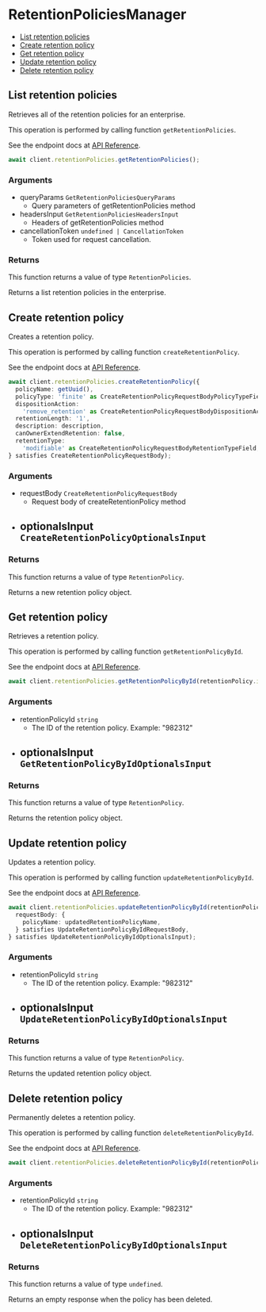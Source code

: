 # RetentionPoliciesManager

- [List retention policies](#list-retention-policies)
- [Create retention policy](#create-retention-policy)
- [Get retention policy](#get-retention-policy)
- [Update retention policy](#update-retention-policy)
- [Delete retention policy](#delete-retention-policy)

## List retention policies

Retrieves all of the retention policies for an enterprise.

This operation is performed by calling function `getRetentionPolicies`.

See the endpoint docs at
[API Reference](https://developer.box.com/reference/get-retention-policies/).

<!-- sample get_retention_policies -->

```ts
await client.retentionPolicies.getRetentionPolicies();
```

### Arguments

- queryParams `GetRetentionPoliciesQueryParams`
  - Query parameters of getRetentionPolicies method
- headersInput `GetRetentionPoliciesHeadersInput`
  - Headers of getRetentionPolicies method
- cancellationToken `undefined | CancellationToken`
  - Token used for request cancellation.

### Returns

This function returns a value of type `RetentionPolicies`.

Returns a list retention policies in the enterprise.

## Create retention policy

Creates a retention policy.

This operation is performed by calling function `createRetentionPolicy`.

See the endpoint docs at
[API Reference](https://developer.box.com/reference/post-retention-policies/).

<!-- sample post_retention_policies -->

```ts
await client.retentionPolicies.createRetentionPolicy({
  policyName: getUuid(),
  policyType: 'finite' as CreateRetentionPolicyRequestBodyPolicyTypeField,
  dispositionAction:
    'remove_retention' as CreateRetentionPolicyRequestBodyDispositionActionField,
  retentionLength: '1',
  description: description,
  canOwnerExtendRetention: false,
  retentionType:
    'modifiable' as CreateRetentionPolicyRequestBodyRetentionTypeField,
} satisfies CreateRetentionPolicyRequestBody);
```

### Arguments

- requestBody `CreateRetentionPolicyRequestBody`
  - Request body of createRetentionPolicy method
- optionalsInput `CreateRetentionPolicyOptionalsInput`
  -

### Returns

This function returns a value of type `RetentionPolicy`.

Returns a new retention policy object.

## Get retention policy

Retrieves a retention policy.

This operation is performed by calling function `getRetentionPolicyById`.

See the endpoint docs at
[API Reference](https://developer.box.com/reference/get-retention-policies-id/).

<!-- sample get_retention_policies_id -->

```ts
await client.retentionPolicies.getRetentionPolicyById(retentionPolicy.id);
```

### Arguments

- retentionPolicyId `string`
  - The ID of the retention policy. Example: "982312"
- optionalsInput `GetRetentionPolicyByIdOptionalsInput`
  -

### Returns

This function returns a value of type `RetentionPolicy`.

Returns the retention policy object.

## Update retention policy

Updates a retention policy.

This operation is performed by calling function `updateRetentionPolicyById`.

See the endpoint docs at
[API Reference](https://developer.box.com/reference/put-retention-policies-id/).

<!-- sample put_retention_policies_id -->

```ts
await client.retentionPolicies.updateRetentionPolicyById(retentionPolicy.id, {
  requestBody: {
    policyName: updatedRetentionPolicyName,
  } satisfies UpdateRetentionPolicyByIdRequestBody,
} satisfies UpdateRetentionPolicyByIdOptionalsInput);
```

### Arguments

- retentionPolicyId `string`
  - The ID of the retention policy. Example: "982312"
- optionalsInput `UpdateRetentionPolicyByIdOptionalsInput`
  -

### Returns

This function returns a value of type `RetentionPolicy`.

Returns the updated retention policy object.

## Delete retention policy

Permanently deletes a retention policy.

This operation is performed by calling function `deleteRetentionPolicyById`.

See the endpoint docs at
[API Reference](https://developer.box.com/reference/delete-retention-policies-id/).

<!-- sample delete_retention_policies_id -->

```ts
await client.retentionPolicies.deleteRetentionPolicyById(retentionPolicy.id);
```

### Arguments

- retentionPolicyId `string`
  - The ID of the retention policy. Example: "982312"
- optionalsInput `DeleteRetentionPolicyByIdOptionalsInput`
  -

### Returns

This function returns a value of type `undefined`.

Returns an empty response when the policy has been deleted.
